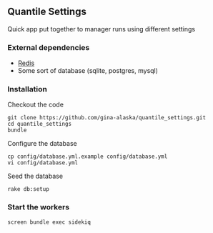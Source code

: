 ## Quantile Settings

Quick app put together to manager runs using different settings

### External dependencies

* [Redis](http://redis.io/)
* Some sort of database (sqlite, postgres, mysql)

### Installation

Checkout the code

    git clone https://github.com/gina-alaska/quantile_settings.git
    cd quantile_settings
    bundle
    
Configure the database

    cp config/database.yml.example config/database.yml
    vi config/database.yml
    
Seed the database
    
    rake db:setup
    
### Start the workers

    screen bundle exec sidekiq